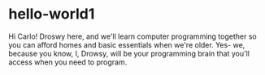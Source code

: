 # hello-world1

Hi Carlo!
Droswy here, and we'll learn computer programming together so you can afford homes and basic essentials when we're older. Yes- we, because you know, I, Drowsy, will be your programming brain that you'll access when you need to program.
